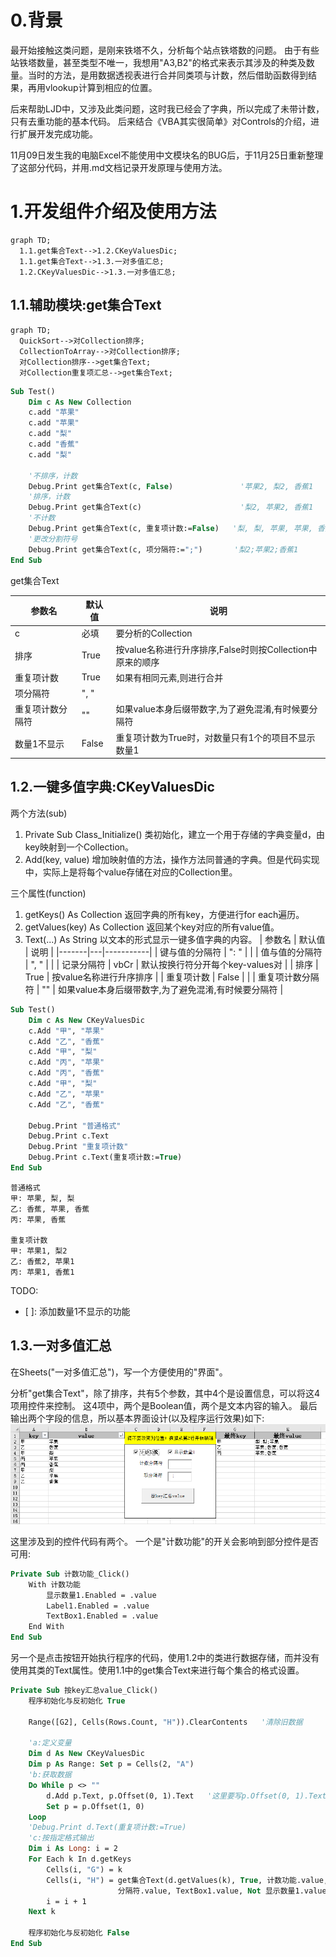 0.背景
====
最开始接触这类问题，是刚来铁塔不久，分析每个站点铁塔数的问题。
由于有些站铁塔数量，甚至类型不唯一，我想用"A3,B2"的格式来表示其涉及的种类及数量。当时的方法，是用数据透视表进行合并同类项与计数，然后借助函数得到结果，再用vlookup计算到相应的位置。

<!--TODO:加入那部分旧代码和效果插图 -->

后来帮助LJD中，又涉及此类问题，这时我已经会了字典，所以完成了未带计数，只有去重功能的基本代码。
后来结合《VBA其实很简单》对Controls的介绍，进行扩展开发完成功能。

11月09日发生我的电脑Excel不能使用中文模块名的BUG后，于11月25日重新整理了这部分代码，并用.md文档记录开发原理与使用方法。

1.开发组件介绍及使用方法
====
```mermaid
graph TD;
  1.1.get集合Text-->1.2.CKeyValuesDic;
  1.1.get集合Text-->1.3.一对多值汇总;
  1.2.CKeyValuesDic-->1.3.一对多值汇总;
```

1.1.辅助模块:get集合Text
----
```mermaid
graph TD;
  QuickSort-->对Collection排序;
  CollectionToArray-->对Collection排序;
  对Collection排序-->get集合Text;
  对Collection重复项汇总-->get集合Text;
```

```vb
Sub Test()
    Dim c As New Collection
    c.add "苹果"
    c.add "苹果"
    c.add "梨"
    c.add "香蕉"
    c.add "梨"

    '不排序，计数
    Debug.Print get集合Text(c, False)               '苹果2, 梨2, 香蕉1
    '排序，计数
    Debug.Print get集合Text(c)                      '梨2, 苹果2, 香蕉1
    '不计数
    Debug.Print get集合Text(c, 重复项计数:=False)   '梨, 梨, 苹果, 苹果, 香蕉
    '更改分割符号
    Debug.Print get集合Text(c, 项分隔符:=";")       '梨2;苹果2;香蕉1
End Sub
```
get集合Text

| 参数名  | 默认值 | 说明   |
|-------|---|-----------|
| c  | 必填 |   要分析的Collection   |
| 排序 | True  | 按value名称进行升序排序,False时则按Collection中原来的顺序 |
| 重复项计数  | True | 如果有相同元素,则进行合并 |
| 项分隔符  | ", " |  |
| 重复项计数分隔符  | "" | 如果value本身后缀带数字,为了避免混淆,有时候要分隔符 |
| 数量1不显示 | False  | 重复项计数为True时，对数量只有1个的项目不显示数量1 |

1.2.一键多值字典:CKeyValuesDic
----
两个方法(sub)
1. Private Sub Class_Initialize()
	类初始化，建立一个用于存储的字典变量d，由key映射到一个Collection。
2. Add(key, value)
	增加映射值的方法，操作方法同普通的字典。但是代码实现中，实际上是将每个value存储在对应的Collection里。

三个属性(function)
1. getKeys() As Collection
	返回字典的所有key，方便进行for each遍历。
2. getValues(key) As Collection
 	返回某个key对应的所有value值。
3. Text(...) As String
	以文本的形式显示一键多值字典的内容。
    | 参数名  | 默认值 | 说明   |
    |-------|---|-----------|
    | 键与值的分隔符  | ": " |      |
    | 值与值的分隔符 | ", "  |       |
    | 记录分隔符  | vbCr   | 默认按换行符分开每个key-values对 |
    | 排序  | True |   按value名称进行升序排序   |
    | 重复项计数 | False  |       |
    | 重复项计数分隔符  | "" | 如果value本身后缀带数字,为了避免混淆,有时候要分隔符 |


```vb
Sub Test()
    Dim c As New CKeyValuesDic
    c.Add "甲", "苹果"
    c.Add "乙", "香蕉"
    c.Add "甲", "梨"
    c.Add "丙", "苹果"
    c.Add "丙", "香蕉"
    c.Add "甲", "梨"
    c.Add "乙", "苹果"
    c.Add "乙", "香蕉"

    Debug.Print "普通格式"
    Debug.Print c.Text
    Debug.Print "重复项计数"
    Debug.Print c.Text(重复项计数:=True)
End Sub
```
```Output
普通格式
甲: 苹果, 梨, 梨
乙: 香蕉, 苹果, 香蕉
丙: 苹果, 香蕉

重复项计数
甲: 苹果1, 梨2
乙: 香蕉2, 苹果1
丙: 苹果1, 香蕉1
```

TODO:
- [ ]: 添加数量1不显示的功能

1.3.一对多值汇总
----
在Sheets("一对多值汇总")，写一个方便使用的"界面"。

分析"get集合Text"，除了排序，共有5个参数，其中4个是设置信息，可以将这4项用控件来控制。
这4项中，两个是Boolean值，两个是文本内容的输入。
最后输出两个字段的信息，所以基本界面设计(以及程序运行效果)如下:
![](./image/QQ截图20151125114747.png)

这里涉及到的控件代码有两个。
一个是"计数功能"的开关会影响到部分控件是否可用:
```vb
Private Sub 计数功能_Click()
    With 计数功能
        显示数量1.Enabled = .value
        Label1.Enabled = .value
        TextBox1.Enabled = .value
    End With
End Sub
```

另一个是点击按钮开始执行程序的代码，使用1.2中的类进行数据存储，而并没有使用其类的Text属性。使用1.1中的get集合Text来进行每个集合的格式设置。
```vb
Private Sub 按key汇总value_Click()
    程序初始化与反初始化 True
    
    Range([G2], Cells(Rows.Count, "H")).ClearContents   '清除旧数据
    
    'a:定义变量
    Dim d As New CKeyValuesDic
    Dim p As Range: Set p = Cells(2, "A")
    'b:获取数据
    Do While p <> ""
        d.Add p.Text, p.Offset(0, 1).Text   '这里要写p.Offset(0, 1).Text而不是p.Offset(0, 1)
        Set p = p.Offset(1, 0)
    Loop
    'Debug.Print d.Text(重复项计数:=True)
    'c:按指定格式输出
    Dim i As Long: i = 2
    For Each k In d.getKeys
        Cells(i, "G") = k
        Cells(i, "H") = get集合Text(d.getValues(k), True, 计数功能.value, _
                        分隔符.value, TextBox1.value, Not 显示数量1.value)
        i = i + 1
    Next k
    
    程序初始化与反初始化 False
End Sub
```
